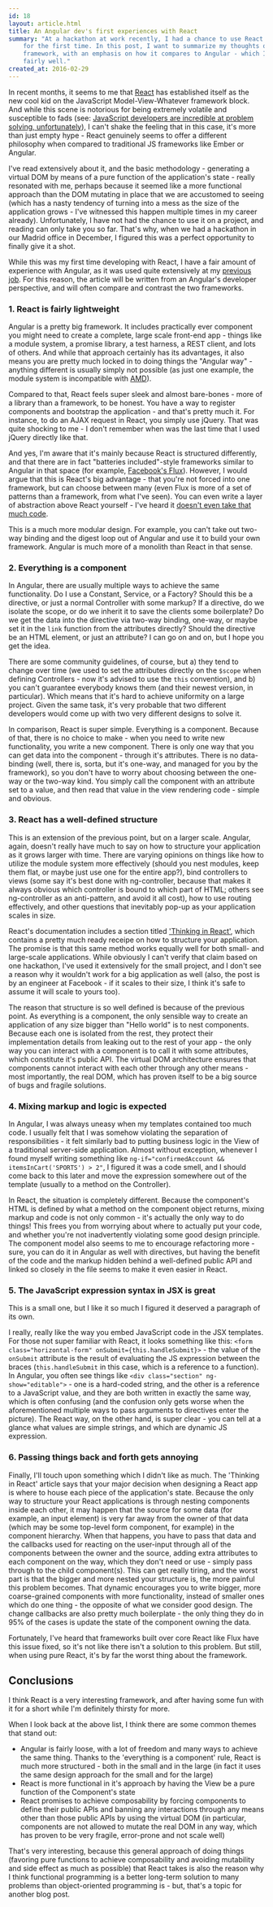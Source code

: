 ```yaml
---
id: 18
layout: article.html
title: An Angular dev's first experiences with React
summary: "At a hackathon at work recently, I had a chance to use React
	for the first time. In this post, I want to summarize my thoughts on the
	framework, with an emphasis on how it compares to Angular - which I know
	fairly well."
created_at: 2016-02-29
---
```


In recent months, it seems to me that [React](https://facebook.github.io/react/) has established itself as the new cool kid on the JavaScript Model-View-Whatever framework block. And while this scene is notorious for being extremely volatile and susceptible to fads (see: [JavaScript developers are incredible at problem solving, unfortunately](http://cube-drone.com/comics/c/relentless-persistence)), I can't shake the feeling that in this case, it's more than just empty hype - React genuinely seems to offer a different philosophy when compared to traditional JS frameworks like Ember or Angular.

I've read extensively about it, and the basic methodology - generating a virtual DOM by means of a pure function of the application's state - really resonated with me, perhaps because it seemed like a more functional approach than the DOM mutating in place that we are accustomed to seeing (which has a nasty tendency of turning into a mess as the size of the application grows - I've witnessed this happen multiple times in my career already). Unfortunately, I have not had the chance to use it on a project, and reading can only take you so far. That's why, when we had a hackathon in our Madrid office in December, I figured this was a perfect opportunity to finally give it a shot.

While this was my first time developing with React, I have a fair amount of experience with Angular, as it was used quite extensively at my [previous job](http://pragmatists.pl). For this reason, the article will be written from an Angular's developer perspective, and will often compare and contrast the two frameworks.

### 1. React is fairly lightweight

Angular is a pretty big framework. It includes practically ever component you might need to create a complete, large scale front-end app - things like a module system, a promise library, a test harness, a REST client, and lots of others. And while that approach certainly has its advantages, it also means you are pretty much locked in to doing things the "Angular way" - anything different is usually simply not possible (as just one example, the module system is incompatible with [AMD](http://requirejs.org/docs/whyamd.html)).

Compared to that, React feels super sleek and almost bare-bones - more of a library than a framework, to be honest. You have a way to register components and bootstrap the application - and that's pretty much it. For instance, to do an AJAX request in React, you simply use jQuery. That was quite shocking to me - I don't remember when was the last time that I used jQuery directly like that.

And yes, I'm aware that it's mainly because React is structured differently, and that there are in fact "batteries included"-style frameworks similar to Angular in that space (for example, [Facebook's Flux](https://facebook.github.io/flux/docs/overview.html)). However, I would argue that this is React's big advantage - that you're not forced into one framework, but can choose between many (even Flux is more of a set of patterns than a framework, from what I've seen). You can even write a layer of abstraction above React yourself - I've heard it [doesn't even take that much code](https://github.com/twincl/fluent).

This is a much more modular design. For example, you can't take out two-way binding and the digest loop out of Angular and use it to build your own framework. Angular is much more of a monolith than React in that sense.

### 2. Everything is a component

In Angular, there are usually multiple ways to achieve the same functionality. Do I use a Constant, Service, or a Factory? Should this be a directive, or just a normal Controller with some markup? If a directive, do we isolate the scope, or do we inherit it to save the clients some boilerplate? Do we get the data into the directive via two-way binding, one-way, or maybe set it in the `link` function from the attributes directly? Should the directive be an HTML element, or just an attribute? I can go on and on, but I hope you get the idea.

There are some community guidelines, of course, but a) they tend to change over time (we used to set the attributes directly on the `$scope` when defining Controllers - now it's advised to use the `this` convention), and b) you can't guarantee everybody knows them (and their newest version, in particular). Which means that it's hard to achieve uniformity on a large project. Given the same task, it's very probable that two different developers would come up with two very different designs to solve it.

In comparison, React is super simple. Everything is a component. Because of that, there is no choice to make - when you need to write new functionality, you write a new component. There is only one way that you can get data into the component - through it's attributes. There is no data-binding (well, there is, sorta, but it's one-way, and managed for you by the framework), so you don't have to worry about choosing between the one-way or the two-way kind. You simply call the component with an attribute set to a value, and then read that value in the view rendering code - simple and obvious.

### 3. React has a well-defined structure

This is an extension of the previous point, but on a larger scale. Angular, again, doesn't really have much to say on how to structure your application as it grows larger with time. There are varying opinions on things like how to utilize the module system more effectively (should you nest modules, keep them flat, or maybe just use one for the entire app?), bind controllers to views (some say it's best done with ng-controller, because that makes it always obvious which controller is bound to which part of HTML; others see ng-controller as an anti-pattern, and avoid it all cost), how to use routing effectively, and other questions that inevitably pop-up as your application scales in size.

React's documentation includes a section titled ['Thinking in React'](https://facebook.github.io/react/docs/thinking-in-react.html), which contains a pretty much ready receipe on how to structure your application. The promise is that this same method works equally well for both small- and large-scale applications. While obviously I can't verify that claim based on one hackathon, I've used it extensively for the small project, and I don't see a reason why it wouldn't work for a big application as well (also, the post is by an engineer at Facebook - if it scales to their size, I think it's safe to assume it will scale to yours too).

The reason that structure is so well defined is because of the previous point. As everything is a component, the only sensible way to create an application of any size bigger than "Hello world" is to nest components. Because each one is isolated from the rest, they protect their implementation details from leaking out to the rest of your app - the only way you can interact with a component is to call it with some attributes, which constitute it's public API. The virtual DOM architecture ensures that components cannot interact with each other through any other means - most importantly, the real DOM, which has proven itself to be a big source of bugs and fragile solutions.

### 4. Mixing markup and logic is expected

In Angular, I was always uneasy when my templates contained too much code. I usually felt that I was somehow violating the separation of responsibilities - it felt similarly bad to putting business logic in the View of a traditional server-side application. Almost without exception, whenever I found myself writing something like `ng-if="confirmedAccount && itemsInCart('SPORTS') > 2"`, I figured it was a code smell, and I should come back to this later and move the expression somewhere out of the template (usually to a method on the Controller).

In React, the situation is completely different. Because the component's HTML is defined by what a method on the component object returns, mixing markup and code is not only common - it's actually the only way to do things! This frees you from worrying about where to actually put your code, and whether you're not inadvertently violating some good design principle. The component model also seems to me to encourage refactoring more - sure, you can do it in Angular as well with directives, but having the benefit of the code and the markup hidden behind a well-defined public API and linked so closely in the file seems to make it even easier in React.

### 5. The JavaScript expression syntax in JSX is great

This is a small one, but I like it so much I figured it deserved a paragraph of its own.

I really, really like the way you embed JavaScript code in the JSX templates. For those not super familiar with React, it looks something like this: `<form class="horizontal-form" onSubmit={this.handleSubmit}>` - the value of the `onSubmit` attribute is the result of evaluating the JS expression between the braces (`this.handleSubmit` in this case, which is a reference to a function). In Angular, you often see things like `<div class="section" ng-show="editable">` - one is a hard-coded string, and the other is a reference to a JavaScript value, and they are both written in exactly the same way, which is often confusing (and the confusion only gets worse when the aforementioned multiple ways to pass arguments to directives enter the picture). The React way, on the other hand, is super clear - you can tell at a glance what values are simple strings, and which are dynamic JS expression.

### 6. Passing things back and forth gets annoying

Finally, I'll touch upon something which I didn't like as much. The 'Thinking in React' article says that your major decision when designing a React app is where to house each piece of the application's state. Because the only way to structure your React applications is through nesting components inside each other, it may happen that the source for some data (for example, an input element) is very far away from the owner of that data (which may be some top-level form component, for example) in the component hierarchy. When that happens, you have to pass that data and the callbacks used for reacting on the user-input through all of the components between the owner and the source, adding extra attributes to each component on the way, which they don't need or use - simply pass through to the child component(s). This can get really tiring, and the worst part is that the bigger and more nested your structure is, the more painful this problem becomes. That dynamic encourages you to write bigger, more coarse-grained components with more functionality, instead of smaller ones which do one thing - the opposite of what we consider good design. The change callbacks are also pretty much boilerplate - the only thing they do in 95% of the cases is update the state of the component owning the data.

Fortunately, I've heard that frameworks built over core React like Flux have this issue fixed, so it's not like there isn't a solution to this problem. But still, when using pure React, it's by far the worst thing about the framework.

## Conclusions

I think React is a very interesting framework, and after having some fun with it for a short while I'm definitely thirsty for more.

When I look back at the above list, I think there are some common themes that stand out:

* Angular is fairly loose, with a lot of freedom and many ways to achieve the same thing. Thanks to the 'everything is a component' rule, React is much more structured - both in the small and in the large (in fact it uses the same design approach for the small and for the large)
* React is more functional in it's approach by having the View be a pure function of the Component's state
* React promises to achieve composability by forcing components to define their public APIs and banning any interactions through any means other than those public APIs by using the virtual DOM (in particular, components are not allowed to mutate the real DOM in any way, which has proven to be very fragile, error-prone and not scale well)

That's very interesting, because this general approach of doing things (favoring pure functions to achieve composability and avoiding mutability and side effect as much as possible) that React takes is also the reason why I think functional programming is a better long-term solution to many problems than object-oriented programming is - but, that's a topic for another blog post.
